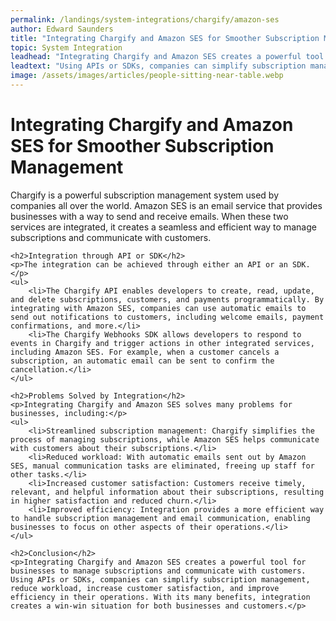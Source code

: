 ```yaml
---
permalink: /landings/system-integrations/chargify/amazon-ses
author: Edward Saunders
title: "Integrating Chargify and Amazon SES for Smoother Subscription Management"
topic: System Integration
leadhead: "Integrating Chargify and Amazon SES creates a powerful tool for businesses to manage subscriptions and communicate with customers"
leadtext: "Using APIs or SDKs, companies can simplify subscription management, reduce workload, increase customer satisfaction, and improve efficiency in their operations. With its many benefits, integration creates a win-win situation for both businesses and customers."
image: /assets/images/articles/people-sitting-near-table.webp
---
```

<div class="arttext">	<h1>Integrating Chargify and Amazon SES for Smoother Subscription Management</h1>
	<p>Chargify is a powerful subscription management system used by companies all over the world. Amazon SES is an email service that provides businesses with a way to send and receive emails. When these two services are integrated, it creates a seamless and efficient way to manage subscriptions and communicate with customers.</p>

	<h2>Integration through API or SDK</h2>
	<p>The integration can be achieved through either an API or an SDK.</p>
	<ul>
		<li>The Chargify API enables developers to create, read, update, and delete subscriptions, customers, and payments programmatically. By integrating with Amazon SES, companies can use automatic emails to send out notifications to customers, including welcome emails, payment confirmations, and more.</li>
		<li>The Chargify Webhooks SDK allows developers to respond to events in Chargify and trigger actions in other integrated services, including Amazon SES. For example, when a customer cancels a subscription, an automatic email can be sent to confirm the cancellation.</li>
	</ul>

	<h2>Problems Solved by Integration</h2>
	<p>Integrating Chargify and Amazon SES solves many problems for businesses, including:</p>
	<ul>
		<li>Streamlined subscription management: Chargify simplifies the process of managing subscriptions, while Amazon SES helps communicate with customers about their subscriptions.</li>
		<li>Reduced workload: With automatic emails sent out by Amazon SES, manual communication tasks are eliminated, freeing up staff for other tasks.</li>
		<li>Increased customer satisfaction: Customers receive timely, relevant, and helpful information about their subscriptions, resulting in higher satisfaction and reduced churn.</li>
		<li>Improved efficiency: Integration provides a more efficient way to handle subscription management and email communication, enabling businesses to focus on other aspects of their operations.</li>
	</ul>

	<h2>Conclusion</h2>
	<p>Integrating Chargify and Amazon SES creates a powerful tool for businesses to manage subscriptions and communicate with customers. Using APIs or SDKs, companies can simplify subscription management, reduce workload, increase customer satisfaction, and improve efficiency in their operations. With its many benefits, integration creates a win-win situation for both businesses and customers.</p>
</div>
